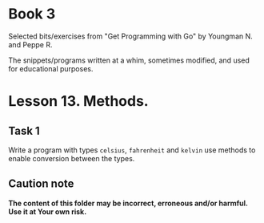 # Book 3

Selected bits/exercises from "Get Programming with Go" by Youngman N. and Peppe R.

The snippets/programs written at a whim, sometimes modified, and used for educational purposes.

# Lesson 13. Methods.

## Task 1

Write a program with types `celsius`, `fahrenheit` and `kelvin` use methods to enable conversion between the types.

## Caution note

**The content of this folder may be incorrect, erroneous and/or harmful. Use it at Your own risk.**
